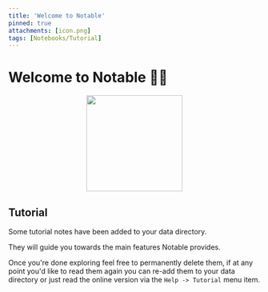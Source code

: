 ```yaml
---
title: 'Welcome to Notable'
pinned: true
attachments: [icon.png]
tags: [Notebooks/Tutorial]
---
```


# Welcome to Notable :raising_hand_woman:

<p align="center">
  <img src="@attachment/icon.png" width="192">
</p>

## Tutorial

Some tutorial notes have been added to your data directory.

They will guide you towards the main features Notable provides.

Once you're done exploring feel free to permanently delete them, if at any point you'd like to read them again you can re-add them to your data directory or just read the online version via the `Help -> Tutorial` menu item.
